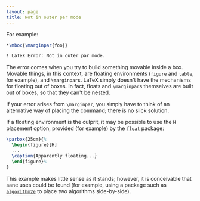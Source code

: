 ```yaml
---
layout: page
title: Not in outer par mode
---
```


For example:
```latex
*\mbox{\marginpar{foo}}

! LaTeX Error: Not in outer par mode.
```
The error comes when you try to build something movable inside a box.
Movable things, in this context, are floating environments
(`figure` and `table`, for example), and
`\marginpar`s.  LaTeX simply doesn't have the mechanisms for
floating out of boxes.  In fact, floats and `\marginpar`s
themselves are built out of boxes, so that they can't be nested.

If your error arises from `\marginpar`, you simply have to think of
an alternative way of placing the command; there is no slick solution.

If a floating environment is the culprit, it may be possible to use
the `H` placement option, provided (for example) by the
[`float`](http://ctan.org/pkg/float) package:
```latex
\parbox{25cm}{%
  \begin{figure}[H]
  ...
  \caption{Apparently floating...}
  \end{figure}%
}
```
This example makes little sense as it stands; however, it is
conceivable that sane uses could be found (for example, using a
package such as [`algorithm2e`](http://ctan.org/pkg/algorithm2e) to place two algorithms
side-by-side).

